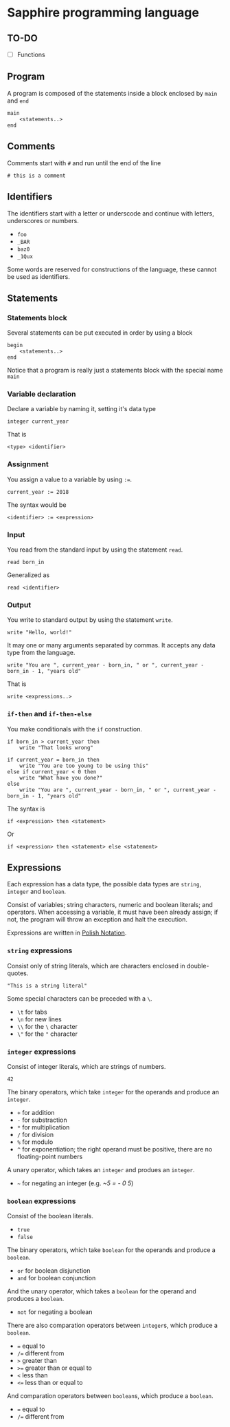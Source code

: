 # Sapphire programming language

## TO-DO

- [ ] Functions

## Program

A program is composed of the statements inside a block enclosed by `main` and `end`

```
main
    <statements..>
end
```

## Comments

Comments start with `#` and run until the end of the line

```
# this is a comment
```

## Identifiers

The identifiers start with a letter or underscode and continue with letters, underscores or numbers.

- `foo`
- `_BAR`
- `baz0`
- `_1Qux`

Some words are reserved for constructions of the language, these cannot be used as identifiers.

## Statements

### Statements block

Several statements can be put executed in order by using a block

```
begin
    <statements..>
end
```

Notice that a program is really just a statements block with the special name `main`

### Variable declaration

Declare a variable by naming it, setting it's data type

```
integer current_year
```

That is

```
<type> <identifier>
```

### Assignment

You assign a value to a variable by using `:=`.

```
current_year := 2018
```

The syntax would be

```
<identifier> := <expression>
```

### Input

You read from the standard input by using the statement `read`.

```
read born_in
```

Generalized as

```
read <identifier>
```

### Output

You write to standard output by using the statement `write`.

```
write "Hello, world!"
```

It may one or many arguments separated by commas. It accepts any data type from the language.

```
write "You are ", current_year - born_in, " or ", current_year - born_in - 1, "years old"
```

That is

```
write <expressions..>
```

### `if-then` and `if-then-else`

You make conditionals with the `if` construction.

```
if born_in > current_year then
    write "That looks wrong"
```

```
if current_year = born_in then
    write "You are too young to be using this"
else if current_year < 0 then
    write "What have you done?"
else
    write "You are ", current_year - born_in, " or ", current_year - born_in - 1, "years old"
```

The syntax is

```
if <expression> then <statement>
```

Or

```
if <expression> then <statement> else <statement>
```


## Expressions

Each expression has a data type, the possible data types are `string`, `integer` and `boolean`.

Consist of variables; string characters, numeric and boolean literals; and operators. When accessing a
variable, it must have been already assign; if not, the program will throw an exception and
halt the execution.

Expressions are written in [Polish Notation](https://en.wikipedia.org/wiki/Polish_notation).

### `string` expressions

Consist only of string literals, which are characters enclosed in double-quotes.

```
"This is a string literal"
```

Some special characters can be preceded with a `\`.

- `\t` for tabs
- `\n` for new lines
- `\\` for the `\` character
- `\"` for the `"` character

### `integer` expressions

Consist of integer literals, which are strings of numbers.

```
42
```

The binary operators, which take `integer` for the operands and produce an `integer`.

- `+` for addition
- `-` for substraction
- `*` for multiplication
- `/` for division
- `%` for modulo
- `^` for exponentiation; the right operand must be positive, there are no floating-point numbers

A unary operator, which takes an `integer` and produes an `integer`.

- `~` for negating an integer (e.g. _~5 = - 0 5_)

### `boolean` expressions

Consist of the boolean literals.

- `true`
- `false`

The binary operators, which take `boolean` for the operands and produce a `boolean`.

- `or` for boolean disjunction
- `and` for boolean conjunction

And the unary operator, which takes a `boolean` for the operand and produces a `boolean`.

- `not` for negating a boolean

There are also comparation operators between `integer`s, which produce a `boolean`.

- `=` equal to
- `/=` different from
- `>` greater than
- `>=` greater than or equal to
- `<` less than
- `<=` less than or equal to

And comparation operators between `boolean`s, which produce a `boolean`.

- `=` equal to
- `/=` different from
